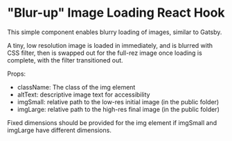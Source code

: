 # "Blur-up" Image Loading React Hook
This simple component enables blurry loading of images, similar to Gatsby. 

A tiny, low resolution image is loaded in immediately, and is blurred with CSS filter, then is swapped out for the full-rez image once loading is complete, with the filter transitioned out.

Props:
- className: The class of the img element
- altText: descriptive image text for accessibility
- imgSmall: relative path to the low-res initial image (in the public folder)
- imgLarge: relative path to the high-res final image (in the public folder)

Fixed dimensions should be provided for the img element if imgSmall and imgLarge have different dimensions.

